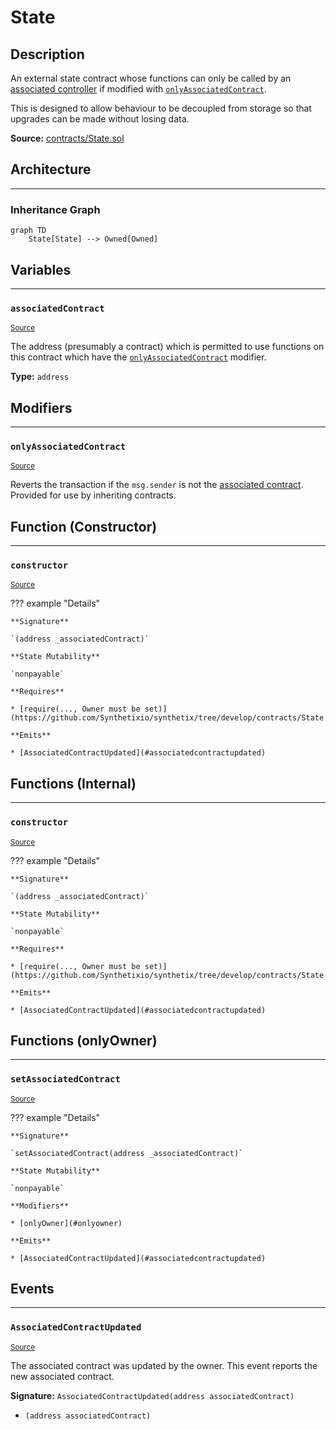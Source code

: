 # State

## Description

An external state contract whose functions can only be called by an [associated controller](#associatedcontract) if modified with [`onlyAssociatedContract`](#onlyassociatedcontract).


This is designed to allow behaviour to be decoupled from storage so that upgrades can be made without losing data.



**Source:** [contracts/State.sol](https://github.com/Synthetixio/synthetix/tree/develop/contracts/State.sol)

## Architecture


---
### Inheritance Graph

```mermaid
graph TD
    State[State] --> Owned[Owned]
```

## Variables


---
### `associatedContract`

<sub>[Source](https://github.com/Synthetixio/synthetix/tree/develop/contracts/State.sol#L11)</sub>

The address (presumably a contract) which is permitted to use functions on this contract which have the [`onlyAssociatedContract`](#onlyassociatedcontract) modifier.




**Type:** `address`

## Modifiers


---
### `onlyAssociatedContract`

<sub>[Source](https://github.com/Synthetixio/synthetix/tree/develop/contracts/State.sol#L31)</sub>

Reverts the transaction if the `msg.sender` is not the [associated contract](#associatedcontract). Provided for use by inheriting contracts.


## Function (Constructor)


---
### `constructor`

<sub>[Source](https://github.com/Synthetixio/synthetix/tree/develop/contracts/State.sol#L13)</sub>

??? example "Details"

    **Signature**

    `(address _associatedContract)`

    **State Mutability**

    `nonpayable`

    **Requires**

    * [require(..., Owner must be set)](https://github.com/Synthetixio/synthetix/tree/develop/contracts/State.sol#L15)

    **Emits**

    * [AssociatedContractUpdated](#associatedcontractupdated)

## Functions (Internal)


---
### `constructor`

<sub>[Source](https://github.com/Synthetixio/synthetix/tree/develop/contracts/State.sol#L13)</sub>

??? example "Details"

    **Signature**

    `(address _associatedContract)`

    **State Mutability**

    `nonpayable`

    **Requires**

    * [require(..., Owner must be set)](https://github.com/Synthetixio/synthetix/tree/develop/contracts/State.sol#L15)

    **Emits**

    * [AssociatedContractUpdated](#associatedcontractupdated)

## Functions (onlyOwner)


---
### `setAssociatedContract`

<sub>[Source](https://github.com/Synthetixio/synthetix/tree/develop/contracts/State.sol#L24)</sub>

??? example "Details"

    **Signature**

    `setAssociatedContract(address _associatedContract)`

    **State Mutability**

    `nonpayable`

    **Modifiers**

    * [onlyOwner](#onlyowner)

    **Emits**

    * [AssociatedContractUpdated](#associatedcontractupdated)

## Events


---
### `AssociatedContractUpdated`

<sub>[Source](https://github.com/Synthetixio/synthetix/tree/develop/contracts/State.sol#L38)</sub>

The associated contract was updated by the owner. This event reports the new associated contract.


**Signature:** `AssociatedContractUpdated(address associatedContract)`


- `(address associatedContract)`

